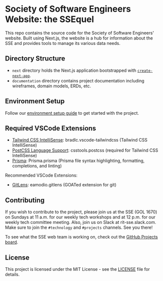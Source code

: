 # Society of Software Engineers Website: the SSEquel

This repo contains the source code for the Society of Software Engineers' website. Built using Next.js, the website is a hub for information about the SSE and provides tools to manage its various data needs.

## Directory Structure

- `next` directory holds the Next.js application bootstrapped with [`create-next-app`](https://github.com/vercel/next.js/tree/canary/packages/create-next-app).
- `documentation` directory contains project documentation including wireframes, domain models, ERDs, etc.

## Environment Setup
Follow our [environment setup guide](documentation/EnvironmentSetup.md) to get started with the project.

## Required VSCode Extensions
- [Tailwind CSS IntelliSense](https://marketplace.visualstudio.com/items?itemName=bradlc.vscode-tailwindcss): bradlc.vscode-tailwindcss (Tailwind CSS IntelliSense)
- [PostCSS Language Support](https://marketplace.visualstudio.com/items?itemName=csstools.postcss): csstools.postcss (required for Tailwind CSS IntelliSense)
- [Prisma](https://marketplace.visualstudio.com/items?itemName=Prisma.prisma): Prisma.prisma (Prisma file syntax highlighting, formatting, completions, and linting)

Recommended VSCode Extensions:
- [GitLens](https://marketplace.visualstudio.com/items?itemName=eamodio.gitlens): eamodio.gitlens (GOATed extension for git)

## Contributing

If you wish to contribute to the project, please join us at the SSE (GOL 1670) on Sundays at 11 a.m. for our weekly tech workshops and at 12 p.m. for our weekly tech committee meeting. Also, join us on Slack at rit-sse.slack.com. Make sure to join the `#technology` and `#projects` channels. See you there!

To see what the SSE web team is working on, check out the [GitHub Projects board](https://github.com/orgs/rit-sse/projects/2/views/10).

## License

This project is licensed under the MIT License - see the [LICENSE](LICENSE) file for details.
